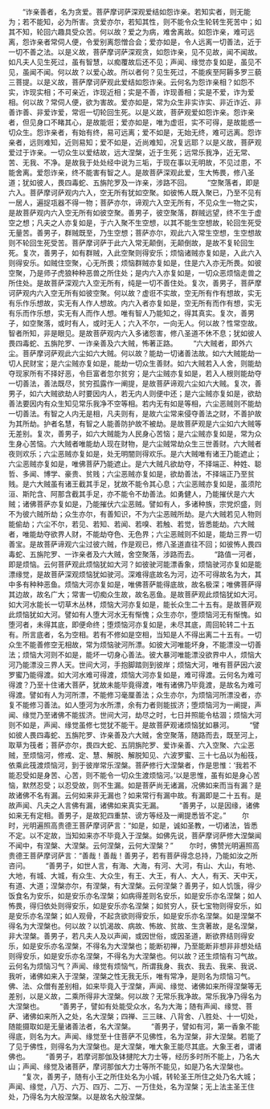 <!-- { "loadSidebar": true } -->
　　“诈亲善者，名为贪爱。菩萨摩诃萨深观爱结如怨诈亲。若知实者，则无能为；若不能知，必为所害。贪爱亦尔，若知其性，则不能令众生轮转生死苦中；如其不知，轮回六趣具受众苦。何以故？爱之为病，难舍离故。如怨诈亲，难可远离，怨诈亲者常伺人便，令爱别离怨憎合会；爱亦如是，令人远离一切善法，近于一切不善之法。以是义故，菩萨摩诃萨深观贪，如怨诈亲，见不见故，闻不闻故。如凡夫人见生死过，虽有智慧，以痴覆故后还不见；声闻、缘觉亦复如是，虽见不见，虽闻不闻。何以故？以爱心故。所以者何？见生死过，不能疾至阿耨多罗三藐三菩提。以是义故，菩萨摩诃萨观此爱结如怨诈亲。云何名为怨诈亲相？如怨不实，诈现实相；不可亲近，诈现近相；实是不善，诈现善相；实是不爱，诈为爱相。何以故？常伺人便，欲为害故。爱亦如是，常为众生非实诈实、非近诈近、非善诈善、非爱诈爱，常诳一切轮回生死。以是义故，菩萨观爱如怨诈亲。怨诈亲者，但见身口不睹其心，是故能诳；爱亦如是，唯为虚诳，实不可得，是故能惑一切众生。怨诈亲者，有始有终，易可远离；爱不如是，无始无终，难可远离。怨诈亲者，远则难知，近则易知；爱不如是，近尚难知，况复远耶？以是义故，菩萨观爱过于诈亲。一切众生以爱结故，远大涅槃，近于生死；远常乐我净，近无常、苦、无我、不净。是故我于处处经中说为三垢，于现在事以无明故，不见过患，不能舍离。爱怨诈亲，终不能害有智之人。是故菩萨深观此爱，生大怖畏，修八圣道；犹如彼人，畏四毒蛇、五旃陀罗及一诈亲，涉路不回。
　　“空聚落者，即是六入。菩萨摩诃萨观内六入，空无所有犹如空聚。如彼怖人既入聚已，乃至不见有一居人，遍捉瓨器不得一物；菩萨亦尔，谛观六入空无所有，不见众生一物之实，是故菩萨观内六入空无所有如彼空聚。善男子，彼空聚落，群贼远望，终不生于虚空之想；凡夫之人亦复如是，于六入聚不生空想，以其不能生空想故，轮回生死受无量苦。善男子，群贼既至，乃生空想；菩萨亦尔，观此六入常生空想，生空想故则不轮回生死受苦。菩萨摩诃萨于此六入常无颠倒，无颠倒故，是故不复轮回生死。复次，善男子，如有群贼，入此空聚则得安乐；烦恼诸贼亦复如是，入此六入则得安乐。如贼住空聚，心无所畏；烦恼群贼亦复如是，住是六入亦无所畏。如彼空聚，乃是师子虎狼种种恶兽之所住处；是内六入亦复如是，一切众恶烦恼走兽之所住处。是故菩萨深观六入空无所有，纯是一切不善住处。复次，善男子，菩萨摩诃萨观内六入空无所有如彼空聚。何以故？虚诳不实故，空无所有作有想故，实无有乐作乐想故，实无有人作人想故。内六入者亦复如是，空无所有而作有想，实无有乐而作乐想，实无有人而作人想。唯有智人乃能知之，得其真实。复次，善男子，如空聚落，或时有人，或时无人；六入不尔，一向无人。何以故？性常空故。智者所知，非是眼见。是故菩萨观内六入多诸怨害，修八圣道不休不息；犹如彼人畏四毒蛇、五旃陀罗、一诈亲善及六大贼，怖著正路。
　　“六大贼者，即外六尘。菩萨摩诃萨观此六尘如六大贼。何以故？能劫一切诸善法故。如六大贼能劫一切人民财宝；是六尘贼亦复如是，能劫一切众生善财。如六大贼若入人舍，则能劫夺现家所有不择好恶，令巨富者忽尔贫穷；是六尘贼亦复如是，若入人根则能劫夺一切善法，善法既尽，贫穷孤露作一阐提，是故菩萨谛观六尘如六大贼。复次，善男子，如六大贼欲劫人时要因内人，若无内人则便中还；是六尘贼亦复如是，欲劫善法要因内有众生知见常乐我净不空等相。若内无有如是等相，六尘恶贼则不能劫一切善法。有智之人内无是相，凡夫则有，是故六尘常来侵夺善法之财，不善护故为其所劫。护者名慧，有智之人能善防护故不被劫。是故菩萨观是六尘如六大贼等无差别。复次，善男子，如六大贼能为人民身心苦恼；是六尘贼亦复如是，常为众生身心苦恼。六大贼者唯能劫人现在财物，是六尘贼常劫众生三世善财。六大贼者夜则欢乐；六尘恶贼亦复如是，处无明闇则得欢乐。是六大贼唯有诸王乃能遮止；六尘恶贼亦复如是，唯佛菩萨乃能遮止。是六大贼凡欲劫夺，不择端正、种姓、聪哲、多闻、博学、豪贵、贫贱；六尘恶贼亦复如是，欲劫善法，不择端正乃至贫贱。是六大贼虽有诸王截其手足，犹故不能令其心息；六尘恶贼亦复如是，虽须陀洹、斯陀含、阿那含截其手足，亦不能令不劫善法。如勇健人，乃能摧伏是六大贼；诸佛菩萨亦复如是，乃能摧伏六尘恶贼。譬如有人，多诸种族，宗党炽盛，则不为彼六贼所劫；众生亦尔，有善知识，不为六尘恶贼所劫。是六大贼若见人物则能偷劫；六尘不尔，若见、若知、若闻、若嗅、若触、若觉，皆悉能劫。六大贼者，唯能劫夺欲界人财，不能劫夺色、无色界；六尘恶贼则不如是，能劫三界一切善宝。是故菩萨谛观六尘过彼六贼，作是观已，修八圣道直往不回；如彼怖人畏四毒蛇、五旃陀罗、一诈亲者及六大贼，舍空聚落，涉路而去。
　　“路值一河者，即是烦恼。云何菩萨观此烦恼犹如大河？如彼驶河能漂香象，烦恼驶河亦复如是能漂缘觉，是故菩萨深观烦恼犹如驶河。深难得底故名为河，边不可得故名为大，其中多有种种恶鱼。烦恼大河亦复如是，唯佛菩萨能得底故，故名极深；唯佛菩萨得其边故，故名广大；常害一切痴众生故，故名恶鱼。是故菩萨观此烦恼犹如大河。如大河水能长一切草木丛林，烦恼大河亦复如是，能长众生二十五有。是故菩萨观此烦恼犹如大河。譬如有人堕大河水无有惭愧；众生亦尔，堕烦恼河无有惭愧。如堕河者，未得其底，即便命终；堕烦恼河亦复如是，未尽其底，周回轮转二十五有。所言底者，名为空相。若有不修如是空相，当知是人不得出离二十五有。一切众生不能善修空无相故，常为烦恼驶河所漂。如彼大河唯能坏身，不能漂没一切善法；烦恼大河则不如是，能坏一切身心善法。彼大暴河唯能漂没欲界中人，烦恼大河乃能漂没三界人天。世间大河，手抱脚踏则到彼岸；烦恼大河，唯有菩萨因六波罗蜜乃能得渡。如大河水难可得渡，烦恼大河亦复如是，难可得渡。云何名为难可得渡？乃至十住诸大菩萨，犹故未能毕竟得渡，唯有诸佛乃毕竟渡，是故名为难可得渡。譬如有人为河所漂，不能修习毫厘善法；众生亦尔，为烦恼河所漂没者，亦复不能修习善法。如人堕河为水所漂，余有力者则能拔济；堕烦恼河为一阐提，声闻、缘觉乃至诸佛不能拔济。世间大河，劫尽之时，七日并照能令枯涸；烦恼大河则不如是，声闻、缘觉虽修七觉犹不能干。是故菩萨观诸烦恼犹如暴河。
　　“譬如彼人畏四毒蛇、五旃陀罗、诈亲善及六大贼，舍空聚落，随路而去，既至河上，取草为筏者；菩萨亦尔，畏四大蛇、五阴旃陀罗、爱诈亲善、六入空聚、六尘恶贼，至烦恼河，修戒、定、慧、解脱、解脱知见、六波罗蜜、三十七品以为船筏，依乘此筏渡烦恼河，到于彼岸常乐涅槃。菩萨修行大涅槃者，作是思惟：‘我若不能忍受如是身苦、心苦，则不能令一切众生渡烦恼河。’以是思惟，虽有如是身心苦恼，默然忍受；以忍受故，则不生漏。如是菩萨尚无诸漏，况佛如来而当有漏？是故诸佛不名有漏。云何如来非无漏也？如来常行有漏中故。有漏即是二十五有。是故声闻、凡夫之人言佛有漏，诸佛如来真实无漏。
　　“善男子，以是因缘，诸佛如来无有定相。善男子，是故犯四重禁、谤方等经及一阐提悉皆不定。”
　　尔时，光明遍照高贵德王菩萨摩诃萨言：“如是，如是，诚如圣教，一切诸法，皆悉不定。以不定故，当知如来亦不毕竟入于涅槃。如佛先说，菩萨摩诃萨修大涅槃闻不闻中，有涅槃、大涅槃。云何涅槃，云何大涅槃？”
　　尔时，佛赞光明遍照高贵德王菩萨摩诃萨言：“善哉！善哉！善男子，若有菩萨得念总持，乃能如汝之所咨问。
　　“善男子，如世人言，有海、大海，有河、大河，有山、大山，有地、大地，有城、大城，有众生、大众生，有王、大王，有人、大人，有天、天中天，有道、大道；涅槃亦尔，有涅槃，有大涅槃。云何涅槃？善男子，如人饥饿，得少饭食名为安乐，如是安乐亦名涅槃；如病得差则名安乐，如是安乐亦名涅槃；如人怖畏，得归依处则得安乐，如是安乐亦名涅槃；如贫穷人，获七宝物则得安乐，如是安乐亦名涅槃；如人观骨，不起贪欲则得安乐，如是安乐亦名涅槃。如是涅槃不得名为大涅槃也。何以故？以饥渴故、病故、怖故、贫故、生贪著故，是名涅槃，非大涅槃。善男子，若凡夫人及以声闻，或因世俗，或因圣道，断欲界结则得安乐，如是安乐亦名涅槃，不得名为大涅槃也；能断初禅，乃至能断非想非非想处结则得安乐，如是安乐亦名涅槃，不得名为大涅槃也。何以故？还生烦恼有习气故。云何名为烦恼习气？声闻、缘觉有烦恼气，所谓我身、我衣、我去、我来、我说、我听，诸佛如来入于涅槃，涅槃之性无我无乐，唯有常净，是则名为烦恼习气。佛、法、众僧有差别相，如来毕竟入于涅槃，声闻、缘觉、诸佛如来所得涅槃等无差别，以是义故，二乘所得非大涅槃。何以故？无常乐我净故。常乐我净乃得名为大涅槃也。
　　“善男子，譬如有处能受众水，名为大海；随有声闻、缘觉、菩萨、诸佛如来所入之处，名大涅槃；四禅、三三昧、八背舍、八胜处、十一切处，随能摄取如是无量诸善法者，名大涅槃。
　　“善男子，譬如有河，第一香象不能得底，则名为大。声闻、缘觉至十住菩萨不见佛性，名为涅槃，非大涅槃。若能了了见于佛性，则得名为大涅槃也。是大涅槃，唯大象王能尽其底。大象王者，谓诸佛也。
　　“善男子，若摩诃那伽及钵揵陀大力士等，经历多时所不能上，乃名大山；声闻、缘觉及诸菩萨，摩诃那伽大力士等所不能见，如是乃名大涅槃也。
　　“复次，善男子，随有小王之所住处名为小城，转轮圣王所住之处乃名大城；声闻、缘觉，八万、六万、四万、二万、一万住处，名为涅槃；无上法主圣王住处，乃得名为大般涅槃。以是故名大般涅槃。
